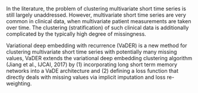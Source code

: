 In the literature, the problem of clustering multivariate short time series is still largely unaddressed. However, multivariate short time series are very common in clinical data, when multivariate patient measurements are taken over time. The clustering (stratification) of such clinical data is additionally complicated by the typically high degree of missingness. 

Variational deep embedding with recurrence (VaDER) is a new method for clustering multivariate short time series with potentially many missing values,  VaDER extends the variational deep embedding clustering algorithm (Jiang et al., IJCAI, 2017) by (1) incorporating long short term memory networks into a VaDE architecture and (2) defining a loss function that directly deals with missing values via implicit imputation and loss re-weighting. 

